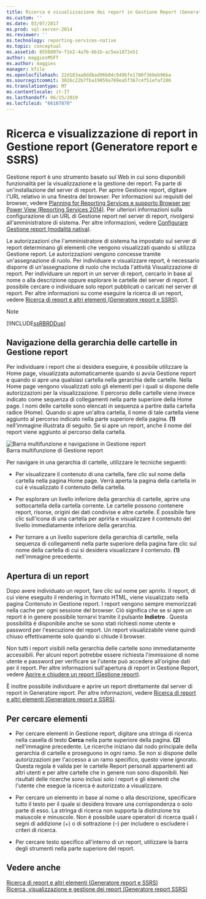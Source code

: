 ```yaml
---
title: Ricerca e visualizzazione dei report in Gestione Report (Generatore Report e SSRS) | Microsoft Docs
ms.custom: ''
ms.date: 03/07/2017
ms.prod: sql-server-2014
ms.reviewer: ''
ms.technology: reporting-services-native
ms.topic: conceptual
ms.assetid: 8556807e-f2e2-4a7b-bb1b-ac5ea1872e51
author: maggiesMSFT
ms.author: maggies
manager: kfile
ms.openlocfilehash: 22d183aa8ddbad06b0dc949bfe1780f360eb96ba
ms.sourcegitcommit: 3026c22b7fba19059a769ea5f367c4f51efaf286
ms.translationtype: MT
ms.contentlocale: it-IT
ms.lasthandoff: 06/15/2019
ms.locfileid: "66107870"
---
```

# <a name="finding-and-viewing-reports-in-report-manager-report-builder-and-ssrs"></a>Ricerca e visualizzazione di report in Gestione report (Generatore report e SSRS)
  Gestione report è uno strumento basato sul Web in cui sono disponibili funzionalità per la visualizzazione e la gestione dei report. Fa parte di un'installazione del server di report. Per aprire Gestione report, digitare l'URL relativo in una finestra del browser. Per informazioni sui requisiti del browser, vedere [Planning for Reporting Services e supporto Browser per Power View &#40;Reporting Services 2014&#41;](../browser-support-for-reporting-services-and-power-view.md). Per ulteriori informazioni sulla configurazione di un URL di Gestione report nel server di report, rivolgersi all'amministratore di sistema. Per altre informazioni, vedere [Configurare Gestione report &#40;modalità nativa&#41;](../report-server/configure-web-portal.md).  
  
 Le autorizzazioni che l'amministratore di sistema ha impostato sul server di report determinano gli elementi che vengono visualizzati quando si utilizza Gestione report. Le autorizzazioni vengono concesse tramite un'assegnazione di ruolo. Per individuare e visualizzare report, è necessario disporre di un'assegnazione di ruolo che includa l'attività Visualizzazione di report. Per individuare un report in un server di report, cercarlo in base al nome o alla descrizione oppure esplorare le cartelle del server di report. È possibile cercare o individuare solo report pubblicati o caricati nel server di report. Per altre informazioni su come eseguire la ricerca di un report, vedere [Ricerca di report e altri elementi &#40;Generatore report e SSRS&#41;](searching-for-reports-and-other-items-report-builder-and-ssrs.md).  
  
> [!NOTE]  
>  [!INCLUDE[ssRBRDDup](../../includes/ssrbrddup-md.md)]  
  
## <a name="navigating-the-folder-hierarchy-in-report-manager"></a>Navigazione della gerarchia delle cartelle in Gestione report  
 Per individuare i report che si desidera eseguire, è possibile utilizzare la Home page, visualizzata automaticamente quando si avvia Gestione report e quando si apre una qualsiasi cartella nella gerarchia delle cartelle. Nella Home page vengono visualizzati solo gli elementi per i quali si dispone delle autorizzazioni per la visualizzazione. Il percorso delle cartelle viene invece indicato come sequenza di collegamenti nella parte superiore della Home page. I nomi delle cartelle sono elencati in sequenza a partire dalla cartella radice (Home). Quando si apre un'altra cartella, il nome di tale cartella viene aggiunto al percorso indicato nella parte superiore della pagina. **(1)** nell'immagine illustrata di seguito. Se si apre un report, anche il nome del report viene aggiunto al percorso della cartella.  
  
 ![Barra multifunzione e navigazione in Gestione report](../media/rs-reportmanager-ribbon.gif "Barra multifunzione e navigazione in Gestione report")  
Barra multifunzione di Gestione report  
  
 Per navigare in una gerarchia di cartelle, utilizzare le tecniche seguenti:  
  
-   Per visualizzare il contenuto di una cartella, fare clic sul nome della cartella nella pagina Home page. Verrà aperta la pagina della cartella in cui è visualizzato il contenuto della cartella.  
  
-   Per esplorare un livello inferiore della gerarchia di cartelle, aprire una sottocartella della cartella corrente. Le cartelle possono contenere report, risorse, origini dei dati condivise e altre cartelle. È possibile fare clic sull'icona di una cartella per aprirla e visualizzare il contenuto del livello immediatamente inferiore della gerarchia.  
  
-   Per tornare a un livello superiore della gerarchia di cartelle, nella sequenza di collegamenti nella parte superiore della pagina fare clic sul nome della cartella di cui si desidera visualizzare il contenuto. **(1)** nell'immagine precedente.  
  
## <a name="opening-a-report"></a>Apertura di un report  
 Dopo avere individuato un report, fare clic sul nome per aprirlo. Il report, di cui viene eseguito il rendering in formato HTML, viene visualizzato nella pagina Contenuto in Gestione report. I report vengono sempre memorizzati nella cache per ogni sessione del browser. Ciò significa che se si apre un report è in genere possibile tornarvi tramite il pulsante **Indietro** . Questa possibilità è disponibile anche se sono stati richiesti nome utente e password per l'esecuzione del report. Un report visualizzabile viene quindi chiuso effettivamente solo quando si chiude il browser.  
  
 Non tutti i report visibili nella gerarchia delle cartelle sono immediatamente accessibili. Per alcuni report potrebbe essere richiesta l'immissione di nome utente e password per verificare se l'utente può accedere all'origine dati per il report. Per altre informazioni sull'apertura di report in Gestione Report, vedere [Aprire e chiudere un report &#40;Gestione report&#41;](../reports/open-and-close-a-report-report-manager.md).  
  
 È inoltre possibile individuare e aprire un report direttamente dal server di report in Generatore report. Per altre informazioni, vedere [Ricerca di report e altri elementi &#40;Generatore report e SSRS&#41;](searching-for-reports-and-other-items-report-builder-and-ssrs.md).  
  
## <a name="to-search-for-a-items"></a>Per cercare elementi  
  
-   Per cercare elementi in Gestione report, digitare una stringa di ricerca nella casella di testo **Cerca** nella parte superiore della pagina. **(2)** nell'immagine precedente. Le ricerche iniziano dal nodo principale della gerarchia di cartelle e proseguono in ogni ramo. Se non si dispone delle autorizzazioni per l'accesso a un ramo specifico, questo viene ignorato. Questa regola è valida per le cartelle Report personali appartenenti ad altri utenti e per altre cartelle che in genere non sono disponibili. Nei risultati delle ricerche sono inclusi solo i report e gli elementi che l'utente che esegue la ricerca è autorizzato a visualizzare.  
  
-   Per cercare un elemento in base al nome o alla descrizione, specificare tutto il testo per il quale si desidera trovare una corrispondenza o solo parte di esso. La stringa di ricerca non supporta la distinzione tra maiuscole e minuscole. Non è possibile usare operatori di ricerca quali i segni di addizione (+) o di sottrazione (–) per includere o escludere i criteri di ricerca.  
  
-   Per cercare testo specifico all'interno di un report, utilizzare la barra degli strumenti nella parte superiore del report.  
  
## <a name="see-also"></a>Vedere anche  
 [Ricerca di report e altri elementi &#40;Generatore report e SSRS&#41;](searching-for-reports-and-other-items-report-builder-and-ssrs.md)   
 [Ricerca, visualizzazione e gestione dei report &#40;Generatore report SSRS&#41;](finding-viewing-and-managing-reports-report-builder-and-ssrs.md)  
  
  
